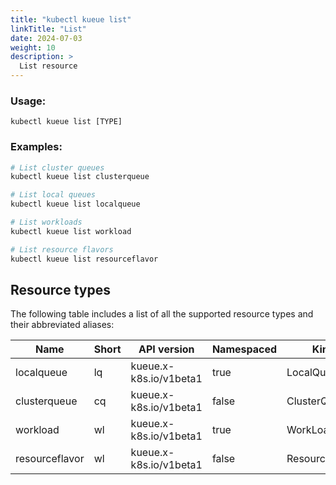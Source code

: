 ```yaml
---
title: "kubectl kueue list"
linkTitle: "List"
date: 2024-07-03
weight: 10
description: >
  List resource
---
```


### Usage:

```
kubectl kueue list [TYPE]
```

### Examples:

```bash
# List cluster queues
kubectl kueue list clusterqueue

# List local queues
kubectl kueue list localqueue

# List workloads
kubectl kueue list workload

# List resource flavors
kubectl kueue list resourceflavor
```

## Resource types

The following table includes a list of all the supported resource types and their abbreviated aliases:

| Name           | Short | API version            | Namespaced | Kind           |
|----------------|-------|------------------------|------------|----------------|
| localqueue     | lq    | kueue.x-k8s.io/v1beta1 | true       | LocalQueue     |
| clusterqueue   | cq    | kueue.x-k8s.io/v1beta1 | false      | ClusterQueue   |
| workload       | wl    | kueue.x-k8s.io/v1beta1 | true       | WorkLoad       |
| resourceflavor | wl    | kueue.x-k8s.io/v1beta1 | false      | ResourceFlavor |
